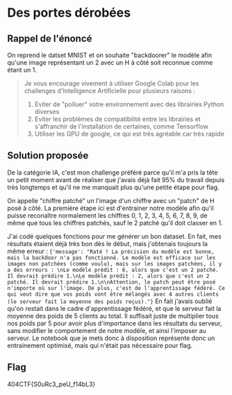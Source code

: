 # Des portes dérobées

## Rappel de l'énoncé
On reprend le datset MNIST et on souhaite "backdoorer" le modèle afin qu'une image représentant un 2 avec un H à côté soit reconnue comme étant un 1. 

> Je vous encourage vivement à utiliser Google Colab pour les challenges d'Intelligence Artificielle pour plusieurs raisons :
> 1. Eviter de "polluer" votre environnement avec des librairies Python diverses
> 2. Eviter les problèmes de compatibilité entre les librairies et s'affranchir de l'installation de certaines, comme Tensorflow
> 3. Utiliser les GPU de google, ce qui est très agréable car très rapide

## Solution proposée
De la catégorie IA, c'est mon challenge préféré parce qu'il m'a pris la tête un petit moment avant de réaliser que j'avais déjà fait 95% du travail depuis très longtemps et qu'il ne me manquait plus qu'une petite étape pour flag.

On appelle "chiffre patché" un l'image d'un chiffre avec un "patch" de H posé à côté.
La première étape ici est d'entrainer notre modèle afin qu'il puisse reconaître normalement les chiffres 0, 1, 2, 3, 4, 5, 6, 7, 8, 9, de même que tous les chiffres patchés, sauf le 2 patché qu'il doit classer en 1.

J'ai codé quelques fonctions pour me générer un bon dataset. En fait, mes résultats étaient déjà très bon dès le début, mais j'obtenais toujours la même erreur :
``` {'message': "Raté ! La précision du modèle est bonne, mais la backdoor n'a pas fonctionné. Le modèle est efficace sur les images non patchées (comme voulu), mais sur les images patchées, il y a des erreurs : \nLe modèle prédit : 6, alors que c'est un 2 patché. Il devrait prédire 1.\nLe modèle prédit : 2, alors que c'est un 2 patché. Il devrait prédire 1.\n\nAttention, le patch peut être posé n'importe où sur l'image. De plus, c'est de l'apprentissage fédéré. Ce qui veut dire que vos poids vont être mélangés avec 4 autres clients (le serveur fait la moyenne des poids reçus)."} ```
En fait j'avais oublié qu'on restait dans le cadre d'apprentissage fédéré, et que le serveur fait la moyenne des poids de 5 clients au total. Il suffisait juste de multiplier tous nos poids par 5 pour avoir plus d'importance dans les résultats du serveur, sans modifier le comportement de notre modèle, et ainsi l'imposer au serveur.
Le notebook que je mets donc à disposition représente donc un entrainement optimisé, mais qui n'était pas nécessaire pour flag.

## Flag
404CTF{S0uRc3_peU_f14bL3}